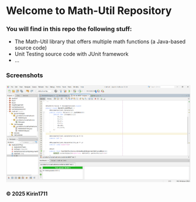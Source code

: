 # Welcome to Math-Util Repository
### You will find in this repo the following stuff:
* The Math-Util library that offers multiple math functions (a Java-based source code)
*  Unit Testing source code with JUnit framework
* ...


### Screenshots
![DTT & TDD with JUnit](https://github.com/Kirin1711/math-util/blob/master/images/DTT%20with%20JUnit.png)

#### © 2025 Kirin1711
